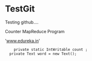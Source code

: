 TestGit
=======

Testing github....

Counter MapReduce Program

'www.edureka.in'

      
    	private static IntWritable count ;
      private Text word = new Text(); 
